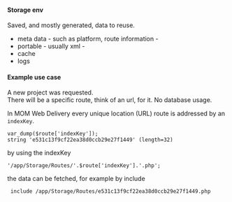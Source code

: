 #### Storage env 

Saved, and mostly generated, data to reuse.  

+ meta data - such as platform, route information -
+ portable - usually xml -
+ cache
+ logs


 
#### Example use case  
A new project was requested.  
There will be a specific route, think of an url, for it.
No database usage.

In MOM Web Delivery every unique location (URL) route is addressed by an `indexKey`.
```
var_dump($route['indexKey']);
string 'e531c13f9cf22ea38d0ccb29e27f1449' (length=32)
```
by using the indexKey
```
'/app/Storage/Routes/'.$route['indexKey'].'.php';
```
the data can be fetched, for example by include   
```
 include /app/Storage/Routes/e531c13f9cf22ea38d0ccb29e27f1449.php
```


